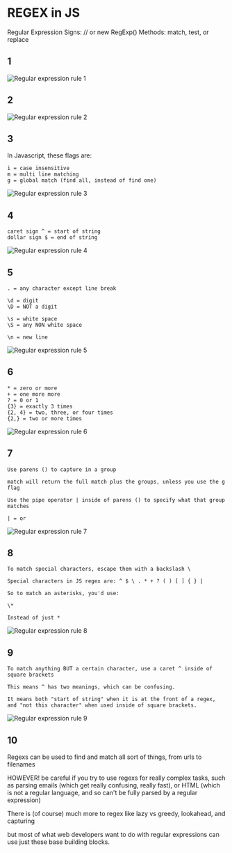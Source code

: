 # REGEX in JS

Regular Expression Signs: // or new RegExp()
Methods: match, test, or replace

## 1
![Regular expression rule 1](./img/regex1.png)

## 2
![Regular expression rule 2](./img/regex2.png)

## 3
In Javascript, these flags are:
```
i = case insensitive
m = multi line matching
g = global match (find all, instead of find one)
```

![Regular expression rule 3](./img/regex3.png)

## 4
```
caret sign ^ = start of string
dollar sign $ = end of string
```

![Regular expression rule 4](./img/regex4.png)

## 5
```
. = any character except line break

\d = digit
\D = NOT a digit

\s = white space
\S = any NON white space

\n = new line
```

![Regular expression rule 5](./img/regex5.png)

## 6
```
* = zero or more
+ = one more more 
? = 0 or 1 
{3} = exactly 3 times 
{2, 4} = two, three, or four times 
{2,} = two or more times
```

![Regular expression rule 6](./img/regex6.png)

## 7
```
Use parens () to capture in a group

match will return the full match plus the groups, unless you use the g flag

Use the pipe operator | inside of parens () to specify what that group matches

| = or
```

![Regular expression rule 7](./img/regex7.png)

## 8
```
To match special characters, escape them with a backslash \

Special characters in JS regex are: ^ $ \ . * + ? ( ) [ ] { } |

So to match an asterisks, you'd use:

\*

Instead of just *
```

![Regular expression rule 8](./img/regex8.png)

## 9
```
To match anything BUT a certain character, use a caret ^ inside of square brackets

This means ^ has two meanings, which can be confusing.

It means both "start of string" when it is at the front of a regex, and "not this character" when used inside of square brackets.
```

![Regular expression rule 9](./img/regex9.png)

## 10
Regexs can be used to find and match all sort of things, from urls to filenames

HOWEVER! be careful if you try to use regexs for really complex tasks, such as parsing emails (which get really confusing, really fast), or HTML (which is not a regular language, and so can't be fully parsed by a regular expression)

There is (of course) much more to regex like lazy vs greedy, lookahead, and capturing

but most of what web developers want to do with regular expressions can use just these base building blocks.